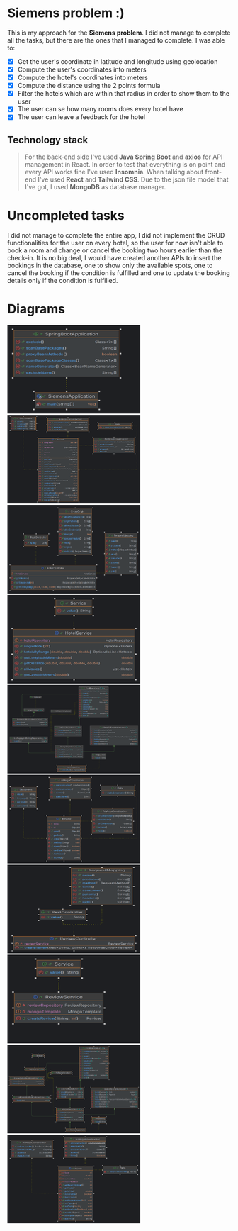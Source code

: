 # Siemens problem :)

This is my approach for the  **Siemens problem**. I did not manage to complete all the tasks, but there are the ones that I managed to complete.
I was able to:

 - [x] Get the user's coordinate in latitude and longitude using geolocation
 - [x] Compute the user's coordinates into meters
 - [x] Compute the hotel's coordinates into meters
 - [x] Compute the distance using the 2 points formula
 - [x] Filter the hotels which are within that radius in order to show them to the user
 - [x] The user can se how many rooms does every hotel have
 - [x] The user can leave a feedback for the hotel

 ## Technology stack

>For the back-end side I've used **Java Spring Boot** and **axios** for API management in React. 
>In order to test that everything is on point and every API works fine I've used **Insomnia**. 
>When talking about front-end I've used **React**
and **Tailwind CSS**. 
>Due to the json file model that I've got, I used **MongoDB** as database manager.


# Uncompleted tasks

I did not manage to complete the entire app, I did not implement the CRUD functionalities for the user on every hotel, so the user for now isn't able to book a room and change or cancel the booking two hours earlier than the check-in.
It is no big deal, I would have created another APIs to insert the bookings in the database, one to show only the available spots, one to cancel the booking if the condition is fulfilled and one to update the booking details only if the condition is fulfilled.



# Diagrams

<img src="./diagrams/SiemensApplication.png" alt="App" width="300" height="200">

<img src="./diagrams/Hotel.png" alt="HotelModel" width="300" height="200">
<img src="./diagrams/HotelController.png" alt="HotelController" width="300" height="200">
<img src="./diagrams/HotelService.png" alt="HotelService" width="300" height="200">
<img src="./diagrams/HotelRepository.png" alt="HotelRepo" width="300" height="200">

<img src="./diagrams/Review.png" alt="ReviewModedl" width="300" height="200">
<img src="./diagrams/ReviewController.png" alt="ReviewController" width="300" height="200">
<img src="./diagrams/ReviewService.png" alt="ReviewService" width="300" height="200">
<img src="./diagrams/ReviewRepository.png" alt="ReviewRepo" width="300" height="200">

<img src="./diagrams/Room.png" alt="Room" width="300" height="200">




